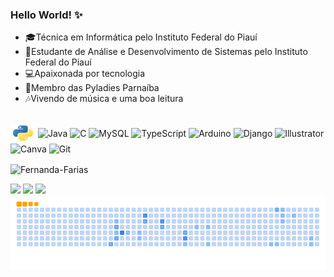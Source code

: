 ### Hello World! ✨

- 🎓Técnica em Informática pelo Instituto Federal do Piauí
- 📖Estudante de Análise e Desenvolvimento de Sistemas pelo Instituto Federal do Piauí
- 💻Apaixonada por tecnologia
- 🌸Membro das Pyladies Parnaíba
- 🎶Vivendo de música e uma boa leitura 

<div style="display: inline_block"><br>
  <img align="center" alt="Python" height="30" width="40" src="https://raw.githubusercontent.com/devicons/devicon/master/icons/python/python-original.svg"/>
  <img align="center" alt="Java" height="30" width="40" src="https://cdn.jsdelivr.net/gh/devicons/devicon/icons/java/java-original.svg"/>
  <img align="center" alt="C" height="30" width="40" src="https://cdn.jsdelivr.net/gh/devicons/devicon@latest/icons/c/c-original.svg"/>
  <img align="center" alt="MySQL" height="30" width="40" src="https://cdn.jsdelivr.net/gh/devicons/devicon/icons/mysql/mysql-original.svg"/>
  <img align="center" alt="TypeScript" height="30" width="40" src="https://cdn.jsdelivr.net/gh/devicons/devicon@latest/icons/typescript/typescript-original.svg" />
  <img align="center" alt="Arduino" height="30" width="40" src="https://cdn.jsdelivr.net/gh/devicons/devicon/icons/arduino/arduino-original.svg"/>
  <img align="center" alt="Django" height="30" width="40" src="https://cdn.jsdelivr.net/gh/devicons/devicon@latest/icons/django/django-plain.svg"/>
  <img align="center" alt="Illustrator" height="30" width="40" src="https://cdn.jsdelivr.net/gh/devicons/devicon@latest/icons/illustrator/illustrator-plain.svg" />
  <img align="center" alt="Canva" height="30" width="40" src="https://cdn.jsdelivr.net/gh/devicons/devicon@latest/icons/canva/canva-original.svg" />
  <img align="center" alt="Git" height="30" width="40" src="https://cdn.jsdelivr.net/gh/devicons/devicon@latest/icons/git/git-original.svg"/>      
<div/>  

<p>
  <div style="display: inline-block; height: 100%;">
      <picture>
        <source media="(prefers-color-scheme: dark)" srcset="https://github-readme-stats.vercel.app/api?username=Fernanda-Farias&show_icons=true&theme=radical&locale=en" />
        <source media="(prefers-color-scheme: light)" srcset="https://github-readme-stats.vercel.app/api?username=Fernanda-Farias&show_icons=true&locale=en" />
        <img align="center" src="https://github-readme-stats.vercel.app/api?username=Fernanda-Farias&show_icons=true&theme=radical&locale=en" alt="Fernanda-Farias" style="height: 200px;" />
      </picture>
  </div>
</p>

<div> 
 <a href="https://instagram.com/fehfariasz_?igshid=MzNlNGNkZWQ4Mg==" target="_blank"><img src="https://img.shields.io/badge/-Instagram-%23E4405F?style=for-the-badge&logo=instagram&logoColor=white" target="_blank"></a>
 <a href="https://discord.com/users/rodrigaogostosao#5229" target="_blank"><img src="https://img.shields.io/badge/Discord-7289DA?style=for-the-badge&logo=discord&logoColor=white" target="_blank"></a> 
 <a href = "contato.ffarias@gmail.com"><img src="https://img.shields.io/badge/-Gmail-%23333?style=for-the-badge&logo=gmail&logoColor=white" target="_blank"></a>  
</div>  


<div style="text-align: center;">
  <picture>
    <source media="(prefers-color-scheme: dark)" srcset="https://github.com/Fernanda-Farias/Fernanda-Farias/blob/output/github-snake-dark.svg" />
    <source media="(prefers-color-scheme: light)" srcset="https://github.com/Fernanda-Farias/Fernanda-Farias/blob/output/github-snake.svg" />
    <img alt="github-snake" src="https://github.com/Fernanda-Farias/Fernanda-Farias/blob/output/ocean.gif" />
  </picture>
</div>
